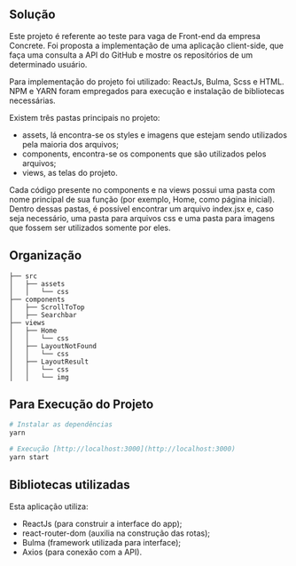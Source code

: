 ## Solução
Este projeto é referente ao teste para vaga de Front-end da empresa Concrete. Foi proposta a implementação de uma aplicação client-side, que faça uma consulta a API do GitHub e mostre os repositórios de um determinado usuário.

Para implementação do projeto foi utilizado: ReactJs, Bulma, Scss e HTML. NPM e YARN foram empregados para execução e instalação de bibliotecas necessárias.

Existem três pastas principais no projeto:
- assets, lá encontra-se os styles e imagens que estejam sendo utilizados pela maioria dos arquivos;
- components, encontra-se os components que são utilizados pelos arquivos;
- views, as telas do projeto.

Cada código presente no components e na views possui uma pasta com nome principal de sua função (por exemplo, Home, como página inicial). Dentro dessas pastas, é possível encontrar um arquivo index.jsx e, caso seja necessário, uma pasta para arquivos css e uma pasta para imagens que fossem ser utilizados somente por eles.


## Organização
```
├── src
│   ├── assets
│   │   └── css
├── components
│   ├── ScrollToTop
│   ├── Searchbar
├── views
│   ├── Home
│   │   └── css
│   ├── LayoutNotFound
│   │   └── css
│   ├── LayoutResult
│   │   └── css
│   │   └── img

```

## Para Execução do Projeto

``` bash
# Instalar as dependências
yarn

# Execução [http://localhost:3000](http://localhost:3000)
yarn start

```

## Bibliotecas utilizadas
Esta aplicação utiliza:
- ReactJs (para construir a interface do app);
- react-router-dom (auxilia na construção das rotas);
- Bulma (framework utilizada para interface);
- Axios (para conexão com a API).
